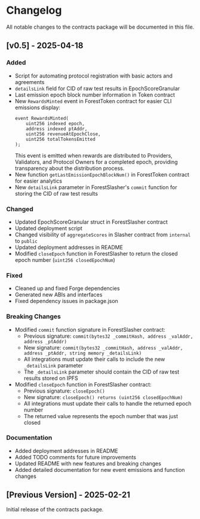 # Changelog

All notable changes to the contracts package will be documented in this file.

## [v0.5] - 2025-04-18

### Added
- Script for automating protocol registration with basic actors and agreements
- `detailsLink` field for CID of raw test results in EpochScoreGranular
- Last emission epoch block number information in Token contract
- New `RewardsMinted` event in ForestToken contract for easier CLI emissions display:
  ```solidity
  event RewardsMinted(
      uint256 indexed epoch,
      address indexed ptAddr,
      uint256 revenueAtEpochClose,
      uint256 totalTokensEmitted
  );
  ```
  This event is emitted when rewards are distributed to Providers, Validators, and Protocol Owners for a completed epoch, providing transparency about the distribution process.
- New function `getLastEmissionEpochBlockNum()` in ForestToken contract for easier analytics
- New `detailsLink` parameter in ForestSlasher's `commit` function for storing the CID of raw test results

### Changed
- Updated EpochScoreGranular struct in ForestSlasher contract
- Updated deployment script
- Changed visibility of `aggregateScores` in Slasher contract from `internal` to `public`
- Updated deployment addresses in README
- Modified `closeEpoch` function in ForestSlasher to return the closed epoch number (`uint256 closedEpochNum`)

### Fixed
- Cleaned up and fixed Forge dependencies
- Generated new ABIs and interfaces
- Fixed dependency issues in package.json

### Breaking Changes
- Modified `commit` function signature in ForestSlasher contract:
  - Previous signature: `commit(bytes32 _commitHash, address _valAddr, address _ptAddr)`
  - New signature: `commit(bytes32 _commitHash, address _valAddr, address _ptAddr, string memory _detailsLink)`
  - All integrations must update their calls to include the new `_detailsLink` parameter
  - The `_detailsLink` parameter should contain the CID of raw test results stored on IPFS
- Modified `closeEpoch` function in ForestSlasher contract:
  - Previous signature: `closeEpoch()`
  - New signature: `closeEpoch() returns (uint256 closedEpochNum)`
  - All integrations must update their calls to handle the returned epoch number
  - The returned value represents the epoch number that was just closed

### Documentation
- Added deployment addresses in README
- Added TODO comments for future improvements
- Updated README with new features and breaking changes
- Added detailed documentation for new event emissions and function changes

## [Previous Version] - 2025-02-21

Initial release of the contracts package. 
